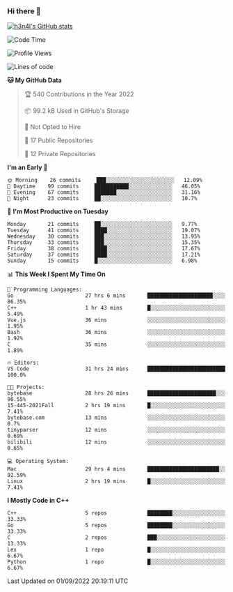 ### Hi there 👋

[![h3n4l's GitHub stats](https://github-readme-stats.vercel.app/api?username=h3n4l&count_private=true&show_icons=true&theme=radical)](https://github.com/h3n4l/github-readme-stats)

<!--START_SECTION:waka-->
![Code Time](http://img.shields.io/badge/Code%20Time-644%20hrs%2055%20mins-blue)

![Profile Views](http://img.shields.io/badge/Profile%20Views-1-blue)

![Lines of code](https://img.shields.io/badge/From%20Hello%20World%20I%27ve%20Written-43%20Thousand%20lines%20of%20code-blue)

**🐱 My GitHub Data** 

> 🏆 540 Contributions in the Year 2022
 > 
> 📦 99.2 kB Used in GitHub's Storage 
 > 
> 🚫 Not Opted to Hire
 > 
> 📜 17 Public Repositories 
 > 
> 🔑 12 Private Repositories  
 > 
**I'm an Early 🐤** 

```text
🌞 Morning    26 commits     ███░░░░░░░░░░░░░░░░░░░░░░   12.09% 
🌆 Daytime    99 commits     ███████████░░░░░░░░░░░░░░   46.05% 
🌃 Evening    67 commits     ███████░░░░░░░░░░░░░░░░░░   31.16% 
🌙 Night      23 commits     ██░░░░░░░░░░░░░░░░░░░░░░░   10.7%

```
📅 **I'm Most Productive on Tuesday** 

```text
Monday       21 commits     ██░░░░░░░░░░░░░░░░░░░░░░░   9.77% 
Tuesday      41 commits     ████░░░░░░░░░░░░░░░░░░░░░   19.07% 
Wednesday    30 commits     ███░░░░░░░░░░░░░░░░░░░░░░   13.95% 
Thursday     33 commits     ███░░░░░░░░░░░░░░░░░░░░░░   15.35% 
Friday       38 commits     ████░░░░░░░░░░░░░░░░░░░░░   17.67% 
Saturday     37 commits     ████░░░░░░░░░░░░░░░░░░░░░   17.21% 
Sunday       15 commits     █░░░░░░░░░░░░░░░░░░░░░░░░   6.98%

```


📊 **This Week I Spent My Time On** 

```text
💬 Programming Languages: 
Go                       27 hrs 6 mins       █████████████████████░░░░   86.35% 
C++                      1 hr 43 mins        █░░░░░░░░░░░░░░░░░░░░░░░░   5.49% 
Vue.js                   36 mins             ░░░░░░░░░░░░░░░░░░░░░░░░░   1.95% 
Bash                     36 mins             ░░░░░░░░░░░░░░░░░░░░░░░░░   1.92% 
C                        35 mins             ░░░░░░░░░░░░░░░░░░░░░░░░░   1.89%

🔥 Editors: 
VS Code                  31 hrs 24 mins      █████████████████████████   100.0%

🐱‍💻 Projects: 
bytebase                 28 hrs 26 mins      ██████████████████████░░░   90.55% 
15-445-2021Fall          2 hrs 19 mins       █░░░░░░░░░░░░░░░░░░░░░░░░   7.41% 
bytebase.com             13 mins             ░░░░░░░░░░░░░░░░░░░░░░░░░   0.7% 
tinyparser               12 mins             ░░░░░░░░░░░░░░░░░░░░░░░░░   0.69% 
bilibili                 12 mins             ░░░░░░░░░░░░░░░░░░░░░░░░░   0.65%

💻 Operating System: 
Mac                      29 hrs 4 mins       ███████████████████████░░   92.59% 
Linux                    2 hrs 19 mins       █░░░░░░░░░░░░░░░░░░░░░░░░   7.41%

```

**I Mostly Code in C++** 

```text
C++                      5 repos             ████████░░░░░░░░░░░░░░░░░   33.33% 
Go                       5 repos             ████████░░░░░░░░░░░░░░░░░   33.33% 
C                        2 repos             ███░░░░░░░░░░░░░░░░░░░░░░   13.33% 
Lex                      1 repo              █░░░░░░░░░░░░░░░░░░░░░░░░   6.67% 
Python                   1 repo              █░░░░░░░░░░░░░░░░░░░░░░░░   6.67%

```



 Last Updated on 01/09/2022 20:19:11 UTC
<!--END_SECTION:waka-->

